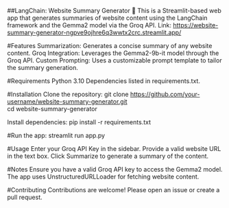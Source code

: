 ##LangChain: Website Summary Generator 🦜
This is a Streamlit-based web app that generates summaries of website content using the LangChain framework and the Gemma2 model via the Groq API.
Link: https://website-summary-generator-ngpve9ojhre6q3wwtx2crc.streamlit.app/

#Features
Summarization: Generates a concise summary of any website content.
Groq Integration: Leverages the Gemma2-9b-it model through the Groq API.
Custom Prompting: Uses a customizable prompt template to tailor the summary generation.

#Requirements
Python 3.10
Dependencies listed in requirements.txt.

#Installation
Clone the repository:
git clone https://github.com/your-username/website-summary-generator.git  
cd website-summary-generator 

Install dependencies:
pip install -r requirements.txt  

#Run the app:
streamlit run app.py

#Usage
Enter your Groq API Key in the sidebar.
Provide a valid website URL in the text box.
Click Summarize to generate a summary of the content.

#Notes
Ensure you have a valid Groq API key to access the Gemma2 model.
The app uses UnstructuredURLLoader for fetching website content.

#Contributing
Contributions are welcome! Please open an issue or create a pull request.
